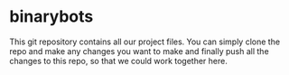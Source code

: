 # binarybots
This git repository contains all our project files. You can simply clone the repo and make any changes you want to make and finally push all the changes to this repo, so that we could work together here. 
